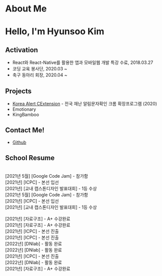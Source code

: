 # About Me

# Hello, I'm Hyunsoo Kim

## Activation
- React와 React-Native를 활용한 앱과 모바일웹 개발 특강 수료, 2018.03.27
- 코딩 교육 봉사단, 2020.03 ~
- 축구 동아리 회장, 2020.04 ~

## Projects

- [Korea Alert CExtension](https://github.com/DuckSooKoong/Korea_Alert_CExtension) - 전국 재난 알림문자확인 크롬 확장프로그램 (2020)
- Emotionary
- KingBamboo

## Contact Me!

- [Github](https://github.com/dblepart99)


## School Resume
<br/>  [2021년 5월] [Google Code Jam] - 참가함<br/>  [2021년] [ICPC] - 본선 입선<br/>  [2021년] [교내 캡스톤디자인 발표대회] - 1등 수상<br/>  [2021년 5월] [Google Code Jam] - 참가함<br/>  [2021년] [ICPC] - 본선 입선<br/>  [2021년] [교내 캡스톤디자인 발표대회] - 1등 수상<br/>
<br/>  [2021년] [자료구조] - A+ 수강완료<br/>  [2021년] [자료구조] - A+ 수강완료<br/>  [2021년] [ICPC] - 본선 진출<br/>  [2021년] [ICPC] - 본선 진출<br/>  [2022년] [DNlab] - 활동 완료<br/>  [2022년] [DNlab] - 활동 완료<br/>  [2021년] [ICPC] - 본선 진출<br/>  [2022년] [DNlab] - 활동 완료<br/>  [2021년] [자료구조] - A+ 수강완료